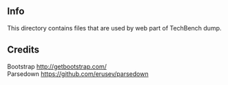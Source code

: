Info
----
This directory contains files that are used by web part of TechBench dump.

Credits
-------
Bootstrap http://getbootstrap.com/<br>
Parsedown https://github.com/erusev/parsedown
